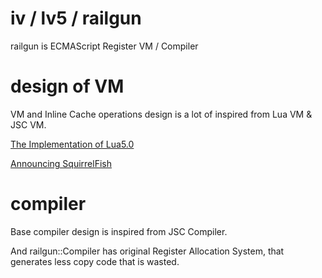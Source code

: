# iv / lv5 / railgun

railgun is ECMAScript Register VM / Compiler

# design of VM

VM and Inline Cache operations design is a lot of inspired from Lua VM & JSC VM.

[The Implementation of Lua5.0](http://www.tecgraf.puc-rio.br/~lhf/ftp/doc/jucs05.pdf)

[Announcing SquirrelFish](http://www.webkit.org/blog/189/announcing-squirrelfish/)

# compiler

Base compiler design is inspired from JSC Compiler.

And railgun::Compiler has original Register Allocation System, that generates less copy code that is wasted.

